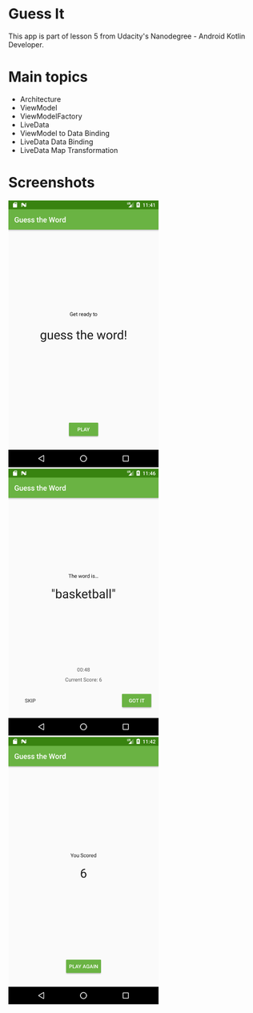 # Guess It
This app is part of lesson 5 from Udacity's Nanodegree - Android Kotlin Developer.

# Main topics
- Architecture
- ViewModel
- ViewModelFactory
- LiveData
- ViewModel to Data Binding
- LiveData Data Binding
- LiveData Map Transformation

# Screenshots

<img src="screenshots/screen1.png" width="300"/>
<img src="screenshots/screen2.png" width="300"/>
<img src="screenshots/screen3.png" width="300"/> 
